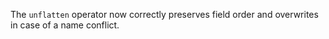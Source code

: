 The `unflatten` operator now correctly preserves field order and overwrites in
case of a name conflict.

